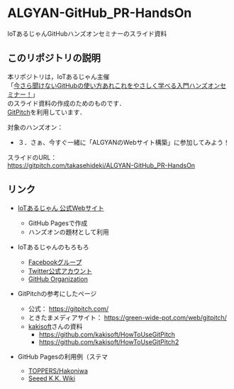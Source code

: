 # ALGYAN-GitHub_PR-HandsOn

IoTあるじゃんGitHubハンズオンセミナーのスライド資料

## このリポジトリの説明

本リポジトリは，IoTあるじゃん主催  
「[今さら聞けないGitHubの使い方あれこれをやさしく学べる入門ハンズオンセミナー！](https://algyan.connpass.com/event/179698/)」  
のスライド資料の作成のためのものです．  
[GitPitch](https://gitpitch.com/)を利用しています．

対象のハンズオン：
- ３．さぁ、今すぐ一緒に「ALGYANのWebサイト構築」に参加してみよう！

スライドのURL：  
https://gitpitch.com/takasehideki/ALGYAN-GitHub_PR-HandsOn

## リンク

- [IoTあるじゃん 公式Webサイト](https://algyan.github.io/)
  - GitHub Pagesで作成
  - ハンズオンの題材として利用
- IoTあるじゃんのもろもろ
  - [Facebookグループ](https://facebook.com/groups/ioytjp/)
  - [Twitter公式アカウント](https://twitter.com/IOT_ALGYAN)
  - [GitHub Organization](https://github.com/algyan)

- GitPitchの参考にしたページ
  - 公式： https://gitpitch.com/
  - ときたまメディアサイト： https://green-wide-pot.com/web/gitpitch/
  - [kakisoft](https://github.com/kakisoft)さんの資料
    - https://github.com/kakisoft/HowToUseGitPitch
    - https://github.com/kakisoft/HowToUseGitPitch2

- GitHub Pagesの利用例（ステマ
  - [TOPPERS/Hakoniwa](https://toppers.github.io/hakoniwa/)
  - [Seeed K.K. Wiki](https://seeedjp.github.io/Wiki/)

